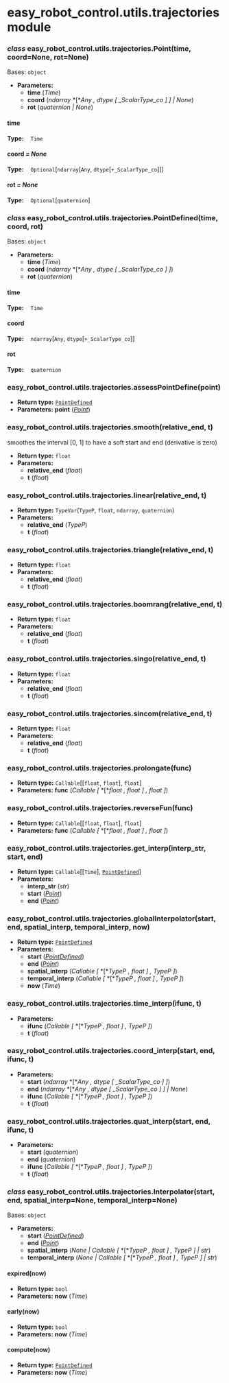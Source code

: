# easy_robot_control.utils.trajectories module

### *class* easy_robot_control.utils.trajectories.Point(time, coord=None, rot=None)

Bases: `object`

* **Parameters:**
  * **time** (*Time*)
  * **coord** (*ndarray* *[**Any* *,* *dtype* *[* *\_ScalarType_co* *]* *]*  *|* *None*)
  * **rot** (*quaternion* *|* *None*)

#### time

**Type:**    `Time`

#### coord *= None*

**Type:**    `Optional`[`ndarray`[`Any`, `dtype`[`+_ScalarType_co`]]]

#### rot *= None*

**Type:**    `Optional`[`quaternion`]

### *class* easy_robot_control.utils.trajectories.PointDefined(time, coord, rot)

Bases: `object`

* **Parameters:**
  * **time** (*Time*)
  * **coord** (*ndarray* *[**Any* *,* *dtype* *[* *\_ScalarType_co* *]* *]*)
  * **rot** (*quaternion*)

#### time

**Type:**    `Time`

#### coord

**Type:**    `ndarray`[`Any`, `dtype`[`+_ScalarType_co`]]

#### rot

**Type:**    `quaternion`

### easy_robot_control.utils.trajectories.assessPointDefine(point)

* **Return type:**
  [`PointDefined`](#easy_robot_control.utils.trajectories.PointDefined)
* **Parameters:**
  **point** ([*Point*](#easy_robot_control.utils.trajectories.Point))

### easy_robot_control.utils.trajectories.smooth(relative_end, t)

smoothes the interval [0, 1] to have a soft start and end
(derivative is zero)

* **Return type:**
  `float`
* **Parameters:**
  * **relative_end** (*float*)
  * **t** (*float*)

### easy_robot_control.utils.trajectories.linear(relative_end, t)

* **Return type:**
  `TypeVar`(`TypeP`, `float`, `ndarray`, `quaternion`)
* **Parameters:**
  * **relative_end** (*TypeP*)
  * **t** (*float*)

### easy_robot_control.utils.trajectories.triangle(relative_end, t)

* **Return type:**
  `float`
* **Parameters:**
  * **relative_end** (*float*)
  * **t** (*float*)

### easy_robot_control.utils.trajectories.boomrang(relative_end, t)

* **Return type:**
  `float`
* **Parameters:**
  * **relative_end** (*float*)
  * **t** (*float*)

### easy_robot_control.utils.trajectories.singo(relative_end, t)

* **Return type:**
  `float`
* **Parameters:**
  * **relative_end** (*float*)
  * **t** (*float*)

### easy_robot_control.utils.trajectories.sincom(relative_end, t)

* **Return type:**
  `float`
* **Parameters:**
  * **relative_end** (*float*)
  * **t** (*float*)

### easy_robot_control.utils.trajectories.prolongate(func)

* **Return type:**
  `Callable`[[`float`, `float`], `float`]
* **Parameters:**
  **func** (*Callable* *[* *[**float* *,* *float* *]* *,* *float* *]*)

### easy_robot_control.utils.trajectories.reverseFun(func)

* **Return type:**
  `Callable`[[`float`, `float`], `float`]
* **Parameters:**
  **func** (*Callable* *[* *[**float* *,* *float* *]* *,* *float* *]*)

### easy_robot_control.utils.trajectories.get_interp(interp_str, start, end)

* **Return type:**
  `Callable`[[`Time`], [`PointDefined`](#easy_robot_control.utils.trajectories.PointDefined)]
* **Parameters:**
  * **interp_str** (*str*)
  * **start** ([*Point*](#easy_robot_control.utils.trajectories.Point))
  * **end** ([*Point*](#easy_robot_control.utils.trajectories.Point))

### easy_robot_control.utils.trajectories.globalInterpolator(start, end, spatial_interp, temporal_interp, now)

* **Return type:**
  [`PointDefined`](#easy_robot_control.utils.trajectories.PointDefined)
* **Parameters:**
  * **start** ([*PointDefined*](#easy_robot_control.utils.trajectories.PointDefined))
  * **end** ([*Point*](#easy_robot_control.utils.trajectories.Point))
  * **spatial_interp** (*Callable* *[* *[**TypeP* *,* *float* *]* *,* *TypeP* *]*)
  * **temporal_interp** (*Callable* *[* *[**TypeP* *,* *float* *]* *,* *TypeP* *]*)
  * **now** (*Time*)

### easy_robot_control.utils.trajectories.time_interp(ifunc, t)

* **Parameters:**
  * **ifunc** (*Callable* *[* *[**TypeP* *,* *float* *]* *,* *TypeP* *]*)
  * **t** (*float*)

### easy_robot_control.utils.trajectories.coord_interp(start, end, ifunc, t)

* **Parameters:**
  * **start** (*ndarray* *[**Any* *,* *dtype* *[* *\_ScalarType_co* *]* *]*)
  * **end** (*ndarray* *[**Any* *,* *dtype* *[* *\_ScalarType_co* *]* *]*  *|* *None*)
  * **ifunc** (*Callable* *[* *[**TypeP* *,* *float* *]* *,* *TypeP* *]*)
  * **t** (*float*)

### easy_robot_control.utils.trajectories.quat_interp(start, end, ifunc, t)

* **Parameters:**
  * **start** (*quaternion*)
  * **end** (*quaternion*)
  * **ifunc** (*Callable* *[* *[**TypeP* *,* *float* *]* *,* *TypeP* *]*)
  * **t** (*float*)

### *class* easy_robot_control.utils.trajectories.Interpolator(start, end, spatial_interp=None, temporal_interp=None)

Bases: `object`

* **Parameters:**
  * **start** ([*PointDefined*](#easy_robot_control.utils.trajectories.PointDefined))
  * **end** ([*Point*](#easy_robot_control.utils.trajectories.Point))
  * **spatial_interp** (*None* *|* *Callable* *[* *[**TypeP* *,* *float* *]* *,* *TypeP* *]*  *|* *str*)
  * **temporal_interp** (*None* *|* *Callable* *[* *[**TypeP* *,* *float* *]* *,* *TypeP* *]*  *|* *str*)

#### expired(now)

* **Return type:**
  `bool`
* **Parameters:**
  **now** (*Time*)

#### early(now)

* **Return type:**
  `bool`
* **Parameters:**
  **now** (*Time*)

#### compute(now)

* **Return type:**
  [`PointDefined`](#easy_robot_control.utils.trajectories.PointDefined)
* **Parameters:**
  **now** (*Time*)
